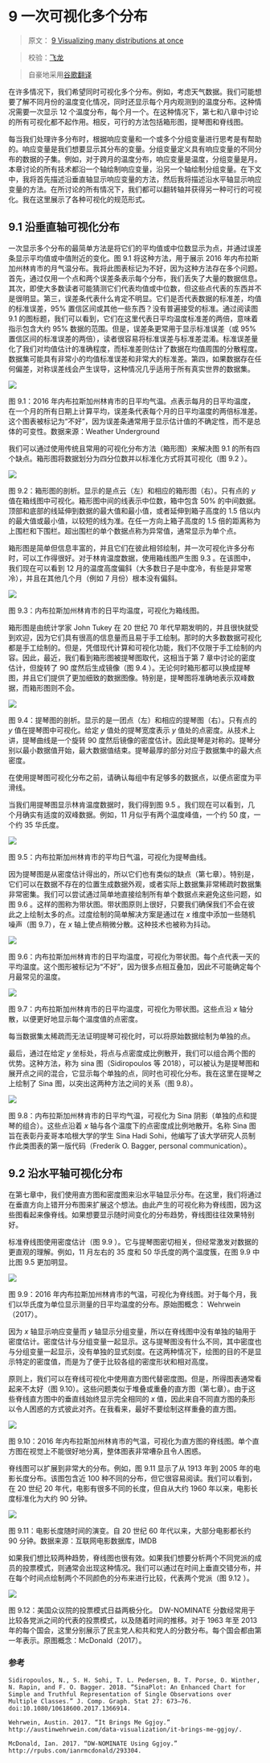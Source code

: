 # 9 一次可视化多个分布

> 原文： [9 Visualizing many distributions at once](https://serialmentor.com/dataviz/boxplots-violins.html)

> 校验：[飞龙](https://github.com/wizardforcel)

> 自豪地采用[谷歌翻译](https://translate.google.cn/)

在许多情况下，我们希望同时可视化多个分布。例如，考虑天气数据。我们可能想要了解不同月份的温度变化情况，同时还显示每个月内观测到的温度分布。这种情况需要一次显示 12 个温度分布，每个月一个。在这种情况下，第七和八章中讨论的所有可视化都不起作用。相反，可行的方法包括箱形图，提琴图和脊线图。

每当我们处理许多分布时，根据响应变量和一个或多个分组变量进行思考是有帮助的。响应变量是我们想要显示其分布的变量。分组变量定义具有响应变量的不同分布的数据的子集。例如，对于跨月的温度分布，响应变量是温度，分组变量是月。本章讨论的所有技术都沿一个轴绘制响应变量，沿另一个轴绘制分组变量。在下文中，我将首先描述沿垂直轴显示响应变量的方法，然后我将描述沿水平轴显示响应变量的方法。在所讨论的所有情况下，我们都可以翻转轴并获得另一种可行的可视化。我在这里展示了各种可视化的规范形式。

## 9.1 沿垂直轴可视化分布

一次显示多个分布的最简单方法是将它们的平均值或中位数显示为点，并通过误差条显示平均值或中值附近的变化。图 9.1 将这种方法，用于展示 2016 年内布拉斯加州林肯市的月气温分布。我将此图表标记为不好，因为这种方法存在多个问题。首先，通过仅用一个点和两个误差条表示每个分布，我们丢失了大量的数据信息。其次，即使大多数读者可能猜测它们代表均值或中位数，但这些点代表的东西并不是很明显。第三，误差条代表什么肯定不明显。它们是否代表数据的标准差，均值的标准误差，95% 置信区间或其他一些东西？没有普遍接受的标准。通过阅读图 9.1 的图标题，我们可以看到，它们在这里代表日平均温度标准差的两倍，意味着指示包含大约 95% 数据的范围。但是，误差条更常用于显示标准误差（或 95% 置信区间的标准误差的两倍），读者很容易将标准误差与标准差混淆。标准误差量化了我们对均值估计的准确程度，而标准差则估计了数据在均值周围的分散程度。数据集可能具有非常小的均值标准误差和非常大的标准差。第四，如果数据存在任何偏差，对称误差线会产生误导，这种情况几乎适用于所有真实世界的数据集。

![](img/4d1be3920348f537730aa3860dd382c8.jpg)

图 9.1：2016 年内布拉斯加州林肯市的日平均气温。点表示每月的日平均温度，在一个月的所有日期上计算平均，误差条代表每个月的日平均温度的两倍标准差。这个图表被标记为“不好”，因为误差条通常用于显示估计值的不确定性，而不是总体的可变性。数据来源：Weather Underground

我们可以通过使用传统且常用的可视化分布方法（箱形图）来解决图 9.1 的所有四个缺点。箱形图将数据划分为四分位数并以标准化方式将其可视化（图 9.2 ）。

![](img/47b953d36dfbc212f6acee7840a809a6.jpg)

图 9.2：箱形图的剖析。显示的是点云（左）和相应的箱形图（右）。只有点的 *y* 值在箱线图中可视化。箱形图中间的线表示中位数，箱中包含 50% 的中间数据。顶部和底部的线延伸到数据的最大值和最小值，或者延伸到箱子高度的 1.5 倍以内的最大值或最小值，以较短的线为准。在任一方向上箱子高度的 1.5 倍的距离称为上围栏和下围栏。超出围栏的单个数据点称为异常值，通常显示为单个点。

箱形图是简单但信息丰富的，并且它们在彼此相邻绘制，并一次可视化许多分布时，可以工作得很好。对于林肯温度数据，使用箱线图产生图 9.3 。在该图中，我们现在可以看到 12 月的温度高度偏斜（大多数日子是中度冷，有些是非常寒冷），并且在其他几个月（例如 7 月份）根本没有偏斜。

![](img/a469614c841df70924fecbec03dbb6d4.jpg)

图 9.3：内布拉斯加州林肯市的日平均温度，可视化为箱线图。

箱形图是由统计学家 John Tukey 在 20 世纪 70 年代早期发明的，并且很快就受到欢迎，因为它们具有很高的信息量而且易于手工绘制。那时的大多数数据可视化都是手工绘制的。但是，凭借现代计算和可视化功能，我们不仅限于手工绘制的内容。因此，最近，我们看到箱形图被提琴图取代，这相当于第 7 章中讨论的密度估计，但旋转了 90 度然后生成镜像（图 9.4 ）。无论何时箱形都可以换成提琴图，并且它们提供了更加细致的数据图像。特别是，提琴图将准确地表示双峰数据，而箱形图则不会。

![](img/aff30ffdb6f5ee3acaa6da57df6949d2.jpg)

图 9.4：提琴图的剖析。显示的是一团点（左）和相应的提琴图（右）。只有点的 *y* 值在提琴图中可视化。给定 *y* 值处的提琴宽度表示 *y* 值处的点密度。从技术上讲，提琴曲线是一个旋转 90 度然后镜像的密度估计。因此提琴是对称的。提琴分别以最小数据值开始，最大数据值结束。提琴最厚的部分对应于数据集中的最大点密度。

在使用提琴图可视化分布之前，请确认每组中有足够多的数据点，以便点密度为平滑线。

当我们用提琴图显示林肯温度数据时，我们得到图 9.5 。我们现在可以看到，几个月确实有适度的双峰数据。例如，11 月似乎有两个温度峰值，一个约 50 度，一个约 35 华氏度。

![](img/119356ce46fed5cfda9fb76236772e3c.jpg)

图 9.5：内布拉斯加州林肯市的平均日气温，可视化为提琴曲线。

因为提琴图是从密度估计得出的，所以它们也有类似的缺点（第七章）。特别是，它们可以在数据不存在的位置生成数据外观，或者实际上数据集非常稀疏时数据集非常密集。我们可以尝试通过简单地直接绘制所有单个数据点来避免这些问题，如图 9.6 。这样的图称为带状图。带状图原则上很好，只要我们确保我们不会在彼此之上绘制太多的点。过度绘制的简单解决方案是通过在 *x* 维度中添加一些随机噪声（图 9.7），在 *x* 轴上使点稍微分散。这种技术也被称为抖动。

![](img/7f45d00f1bef9b2149f546db1c008508.jpg)

图 9.6：内布拉斯加州林肯市的日平均温度，可视化为带状图。每个点代表一天的平均温度。这个图形被标记为“不好”，因为很多点相互叠加，因此不可能确定每个月最常见的温度。

![](img/23f87401d41bc93239de747ff1a2c993.jpg)

图 9.7：内布拉斯加州林肯市的日平均温度，可视化为带状图。这些点沿 *x* 轴分散，以便更好地显示每个温度值的点密度。

每当数据集太稀疏而无法证明提琴可视化时，可以将原始数据绘制为单独的点。

最后，通过在给定 *y* 坐标处，将点与点密度成比例散开，我们可以组合两个图的优势。这种方法，称为 sina 图（Sidiropoulos 等 2018），可以被认为是提琴图和展开点之间的混合，它显示每个单独的点，同时也可视化分布。我在这里在提琴之上绘制了 Sina 图，以突出这两种方法之间的关系（图 9.8）。

![](img/f110473b9483e31a382c877d6f0addbd.jpg)

图 9.8：内布拉斯加州林肯市的日平均气温，可视化为 Sina 阴影（单独的点和提琴的组合）。这些点沿着 *x* 轴与各个温度下的点密度成比例地散开。名称 Sina 图旨在表彰丹麦哥本哈根大学的学生 Sina Hadi Sohi，他编写了该大学研究人员制作此类图表的第一版代码（Frederik O. Bagger, personal communication）。

## 9.2 沿水平轴可视化分布

在第七章中，我们使用直方图和密度图来沿水平轴显示分布。在这里，我们将通过在垂直方向上错开分布图来扩展这个想法。由此产生的可视化称为脊线图，因为这些图看起来像脊线。如果想要显示随时间变化的分布趋势，脊线图往往效果特别好。

标准脊线图使用密度估计（图 9.9 ）。它与提琴图密切相关，但经常激发对数据的更直观的理解。例如，11 月左右的 35 度和 50 华氏度的两个温度簇，在图 9.9 中比图 9.5 更加明显。

![](img/2a603abd82f4c34afc392129535a803b.jpg)

图 9.9：2016 年内布拉斯加州林肯市的气温，可视化为脊线图。对于每个月，我们以华氏度为单位显示测量的日平均温度的分布。原始图概念： Wehrwein（2017）。

因为 *x* 轴显示响应变量而 *y* 轴显示分组变量，所以在脊线图中没有单独的轴用于密度估计。密度估计与分组变量一起显示。这与提琴图没有什么不同，其中密度也与分组变量一起显示，没有单独的显式刻度。在这两种情况下，绘图的目的不是显示特定的密度值，而是为了便于比较各组的密度形状和相对高度。

原则上，我们可以在脊线可视化中使用直方图代替密度图。但是，所得图表通常看起来不太好（图 9.10）。这些问题类似于堆叠或重叠的直方图（第七章）。由于这些脊线直方图中的垂直线始终显示完全相同的 *x* 值，因此来自不同直方图的条形以令人困惑的方式彼此对齐。在我看来，最好不要绘制这样重叠的直方图。

![](img/993a494cdbb3f06ff8e3c9223956d68a.jpg)

图 9.10：2016 年内布拉斯加州林肯市的气温，可视化为直方图的脊线图。单个直方图在视觉上不能很好地分离，整体图表非常嘈杂且令人困惑。

脊线图可以扩展到非常大的分布。例如，图 9.11 显示了从 1913 年到 2005 年的电影长度分布。该图包含近 100 种不同的分布，但它很容易阅读。我们可以看到，在 20 世纪 20 年代，电影有很多不同的长度，但自从大约 1960 年以来，电影长度标准化为大约 90 分钟。

![](img/02a080774b82c313ac41df0a41ee9721.jpg)

图 9.11：电影长度随时间的演变。自 20 世纪 60 年代以来，大部分电影都长约 90 分钟。数据来源：互联网电影数据库，IMDB

如果我们想比较两种趋势，脊线图也很有效。如果我们想要分析两个不同党派的成员的投票模式，则通常会出现这种情况。我们可以通过在时间上垂直交错分布，并在每个时间点绘制两个不同颜色的分布来进行比较，代表两个党派（图 9.12 ）。

![](img/7f4c4c3e3029f865d9e2b5cdc1c74dd7.jpg)

图 9.12：美国众议院的投票模式日益两极分化。 DW-NOMINATE 分数经常用于比较各党派之间的代表的投票模式，以及随着时间的推移。对于 1963 年至 2013 年的每个国会，这里分别展示了民主党人和共和党人的分数分布。每个国会都由第一年表示。原图概念：McDonald（2017）。

### 参考

```
Sidiropoulos, N., S. H. Sohi, T. L. Pedersen, B. T. Porse, O. Winther, N. Rapin, and F. O. Bagger. 2018. “SinaPlot: An Enhanced Chart for Simple and Truthful Representation of Single Observations over Multiple Classes.” J. Comp. Graph. Stat 27: 673–76. doi:10.1080/10618600.2017.1366914.

Wehrwein, Austin. 2017. “It Brings Me Ggjoy.” http://austinwehrwein.com/data-visualization/it-brings-me-ggjoy/.

McDonald, Ian. 2017. “DW-NOMINATE Using Ggjoy.” http://rpubs.com/ianrmcdonald/293304.
```